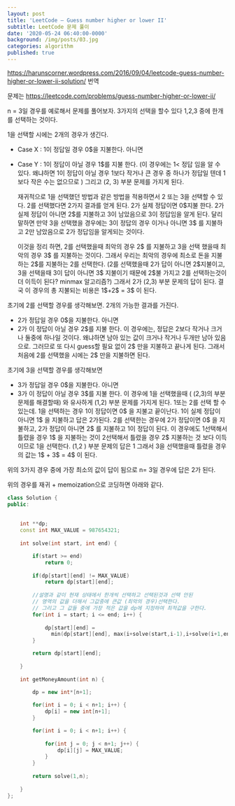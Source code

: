 ```yaml
---
layout: post
title: 'LeetCode – Guess number higher or lower II'
subtitle: LeetCode 문제 풀이
date: '2020-05-24 06:40:00-0000'
background: /img/posts/03.jpg
categories: algorithm
published: true
---
```




https://harunscorner.wordpress.com/2016/09/04/leetcode-guess-number-higher-or-lower-ii-solution/ 번역

문제는 https://leetcode.com/problems/guess-number-higher-or-lower-ii/

n = 3일 경우를 예로해서 문제를 풀어보자. 3가지의 선택을 할수 있다 1,2,3 중에 한개를 선택하는 것이다.

1을 선택할 시에는 2개의 경우가 생긴다.

- Case X : 1이 정답일 경우 0&#36;을 지불한다. 아니면

- Case Y : 1이 정답이 아닐 경우 1&#36;를 지불 한다. (이 경우에는 1< 정답 임을 알 수 있다. 왜냐하면 1이 정답이 아닐 
  경우 1보다 작거나 큰 경우 중 하나가 정답일 텐데 1보다 작은 수는 없으므로 ) 그리고 (2, 3) 부분 문제를 가지게 된다. 

  재귀적으로 1을 선택했던 방법과 같은 방법을 적용하면서 2 또는 3을 선택할 수 있다.
  2를 선택했다면 2가지 결과를 얻게 된다. 2가 실제 정답이면 0&#36;지불 한다. 2가 실제 정답이 아니면 2&#36;를 지불하고 3이 
  남았음으로 3이 정답임을 알게 된다. 달리 말하면 만약 3을 선택했을 경우에는 3이 정답의 경우 이거나 아니면 3&#36; 를 지불하고 2만 남았음으로 2가 정답임을 알게되는 것이다.

  이것을 정리 하면, 2를 선택했을때 최악의 경우 2&#36; 를 지불하고 3을 선택 했을때 최악의 경우 3&#36; 를 지불하는 것이다. 그래서 우리는 최악의 경우에 최소로 돈을 지불하는 2&#36;를 지불하는 2를 선택한다. (2를 선택했을때 2가 답이 아니면 2&#36;지불이고, 3을 선택을때 3이 답이 아니면 3&#36; 지불이기 때문에 2&#36;불 가지고 2를 선택하는것이 더 이득이 된다? minmax 알고리즘?)
  그래서 2가 (2,3) 부분 문제의 답이 된다. 결국 이 경우의 총 지불되는 비용은  1&#36;+2&#36; = 3&#36; 이 된다.



초기에 2를 선택할 경우를 생각해보면. 2개의 가능한 결과를 가진다.

- 2가 정답일 경우 0&#36;을 지불한다. 아니면
- 2가 이 정답이 아닐 경우 2&#36;를 지불 한다. 이 경우에는, 정답은 2보다 작거나 크거나 둘중에 하나일 것이다. 왜냐하면 남아 있는 값이 크거나 작거나 두개만 남아 있음으로. 그러므로 또 다시 guess할 필요 없이 2&#36; 만을 지불하고 끝나게 된다.
  그래서 처음에 2를 선택했을 시에는 2&#36; 만을 지불하면 된다.  


초기에 3을 선택할 경우를 생각해보면

- 3가 정답일 경우 0&#36;을 지불한다. 아니면
- 3가 이 정답이 아닐 경우 3&#36;를 지불 한다. 이 경우에 1을 선택했을때 ( (2,3)의 부분문제를 해결할때) 와 유사하게 (1,2) 부분
  문제를 가지게 된다. 
  1또는 2를 선택 할 수 있는데. 1을 선택하는 경우 1이 정답이면 0&#36; 을 지불고 끝이난다. 1이 실제 정답이 아니면 1&#36; 을 지불하고 답은 2가된다. 2를 선택한는 경우에 2가 정답이면 0&#36; 을 지불하고, 2가 정답이 아니면 2&#36; 를 지불하고 1이 정답이 된다.
  이 경우에도 1선택해서 틀렸을 경우 1&#36; 을 지불하는 것이 2선택해서 틀렸을 경우 2&#36; 지불하는 것 보다 이득이므로 1을 선택한다. (1,2 ) 부분 문제의 답은 1 그래서 3을 선택했을때 틀렸을 경우의 값는 1&#36; + 3&#36; = 4&#36; 이 된다.  

위의 3가지 경우 중에 가장 최소의 값이 답이 됨으로 n= 3일 경우에 답은 2가 된다.

위의 경우를 재귀 + memoization으로 코딩하면 아래와 같다.
 



```c++
class Solution {
public:
    
    
    int **dp;
    const int MAX_VALUE = 987654321;    
    
    int solve(int start, int end) {

        if(start >= end)
            return 0;
    
        if(dp[start][end] != MAX_VALUE)
            return dp[start][end];
        
        //설명과 같이 현재 상태에서 한개씩 선택하고 선택된것과 선택 안된
        // 영역의 값을 더해서 그값중에 큰값 (최악의 경우)선택한다.
        // 그리고 그 값들 중에 가장 적은 값을 dp에 지정하여 최적값을 구한다.
        for(int i = start; i <= end; i++) {
            
            dp[start][end] = 
              min(dp[start][end], max(i+solve(start,i-1),i+solve(i+1,end)));
        }

        return dp[start][end];
        
    }
    
    int getMoneyAmount(int n) {

        dp = new int*[n+1];
        
        for(int i = 0; i < n+1; i++) {
            dp[i] = new int[n+1];
        }

        for(int i = 0; i < n+1; i++) {
        
            for(int j = 0; j < n+1; j++) {
                dp[i][j] = MAX_VALUE;            
            }
        }
    
        return solve(1,n);
        
    }
};
```




  


